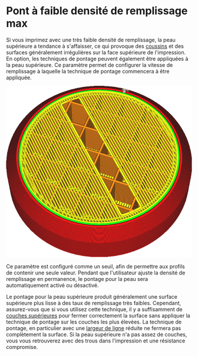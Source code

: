 Pont à faible densité de remplissage max
====
Si vous imprimez avec une très faible densité de remplissage, la peau supérieure a tendance à s'affaisser, ce qui provoque des [coussins](../troubleshooting/pillowing.md) et des surfaces généralement irrégulières sur la face supérieure de l'impression. En option, les techniques de pontage peuvent également être appliquées à la peau supérieure. Ce paramètre permet de configurer la vitesse de remplissage à laquelle la technique de pontage commencera à être appliquée.

![La peau forme un pont sur le remplissage](../../../articles/images/bridge_sparse_infill_max_density.png)

Ce paramètre est configuré comme un seuil, afin de permettre aux profils de contenir une seule valeur. Pendant que l'utilisateur ajuste la densité de remplissage en permanence, le pontage pour la peau sera automatiquement activé ou désactivé.

Le pontage pour la peau supérieure produit généralement une surface supérieure plus lisse à des taux de remplissage très faibles. Cependant, assurez-vous que si vous utilisez cette technique, il y a suffisamment de [couches supérieures](../top_bottom/top_layers.md) pour fermer correctement la surface sans appliquer la technique de pontage sur les couches les plus élevées. La technique de pontage, en particulier avec une [largeur de ligne](bridge_skin_material_flow_3.md) réduite ne fermera pas complètement la surface. Si la peau supérieure n'a pas assez de couches, vous vous retrouverez avec des trous dans l'impression et une résistance compromise.
